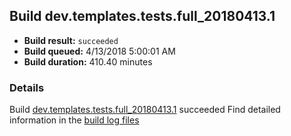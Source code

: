 ## Build dev.templates.tests.full_20180413.1
- **Build result:** `succeeded`
- **Build queued:** 4/13/2018 5:00:01 AM
- **Build duration:** 410.40 minutes
### Details
Build [dev.templates.tests.full_20180413.1](https://winappstudio.visualstudio.com/web/build.aspx?pcguid=a4ef43be-68ce-4195-a619-079b4d9834c2&builduri=vstfs%3a%2f%2f%2fBuild%2fBuild%2f25474) succeeded
Find detailed information in the [build log files](https://uwpctdiags.blob.core.windows.net/buildlogs/dev.templates.tests.full_20180413.1_logs.zip)
